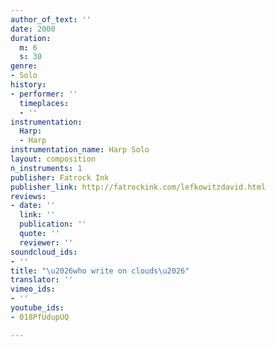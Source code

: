 ```yaml
---
author_of_text: ''
date: 2000
duration:
  m: 6
  s: 30
genre:
- Solo
history:
- performer: ''
  timeplaces:
  - ''
instrumentation:
  Harp:
  - Harp
instrumentation_name: Harp Solo
layout: composition
n_instruments: 1
publisher: Fatrock Ink
publisher_link: http://fatrockink.com/lefkowitzdavid.html
reviews:
- date: ''
  link: ''
  publication: ''
  quote: ''
  reviewer: ''
soundcloud_ids:
- ''
title: "\u2026who write on clouds\u2026"
translator: ''
vimeo_ids:
- ''
youtube_ids:
- 018PfUdupUQ

---
```

